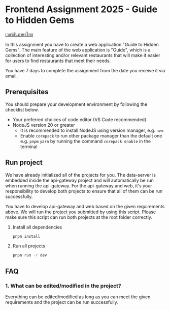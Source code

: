 # Frontend Assignment 2025 - Guide to Hidden Gems

[เวอร์ชันภาษาไทย](./README.md)

In this assignment you have to create a web application "Guide to Hidden Gems". The main feature of the web application is "Guide", which is a collection of interesting and/or relevant restaurants that will make it easier for users to find restaurants that meet their needs.

You have 7 days to complete the assignment from the date you receive it via email.

## Prerequisites

You should prepare your development environment by following the checklist below.

- Your preferred choices of code editor (VS Code recommended)
- NodeJS version 20 or greater
  - It is recommended to install NodeJS using version manager, e.g. `nvm`
  - Enable `corepack` to run other package manager than the default one e.g. `pnpm` `yarn` by running the command `corepack enable` in the terminal

## Run project

We have already initialized all of the projects for you. The data-server is embedded inside the api-gateway project and will automatically be run when running the api-gateway.
For the api-gateway and web, it's your responsibility to develop both projects to ensure that all of them can be run successfully.

You have to develop api-gateway and web based on the given requirements above.
We will run the project you submitted by using this script.
Please make sure this script can run both projects at the root folder correctly.

1. Install all dependencies

   ```sh
   pnpm install
   ```

2. Run all projects

   ```sh
   pnpm run -r dev
   ```

## FAQ

### 1. What can be edited/modified in the project?

Everything can be edited/modified as long as you can meet the given requirements and the project can be run successfully.
